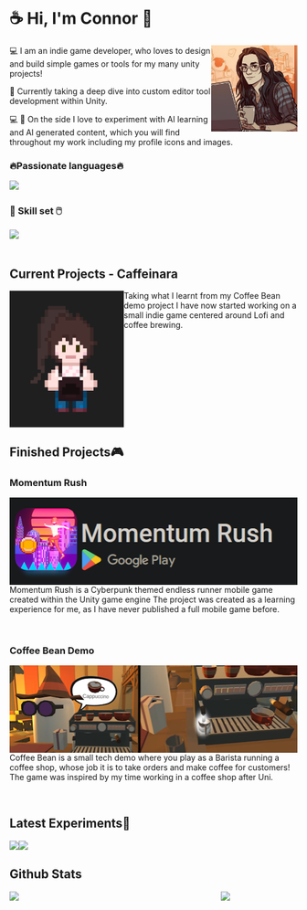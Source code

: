 # ☕ Hi, I'm Connor 👋

<div align='center'>
  <img align='right' width="30%" src="https://github.com/cm66Work/cm66Work/blob/868db8741fc922775cac34c0f9dd5460fba71238/Assets/Profile1.png" />
  <div align='left' width='60%'>
    <p>💻 I am an indie game developer, who loves to design and build simple games or tools for my many unity projects!</p>
    <p>📖 Currently taking a deep dive into custom editor tool development within Unity.</p>
    <p>💻 🤖 On the side I love to experiment with AI learning and AI generated content, which you will find throughout my work including my profile icons and images.</p>
  </div>
</div>

<div>
  
  <div>
    <h3>🔥Passionate languages🔥</h3>
    <img src="https://skillicons.dev/icons?i=cpp,cs,java,py&theme=dark">
  </div>
  
  <div>
    <h3 text-align: center >🧰 Skill set 🖱️</h3>
    <img src="https://skillicons.dev/icons?i=unity,godot,blender,androidstudio,git&theme=dark">
  </div>
  
</div>




<br clear="left"/>

## Current Projects - Caffeinara

<img align="left" width="200" src="https://github.com/cm66Work/cm66Work/blob/613311aa8aaf33dcc83d1c421966f4be50ab2577/Assets/Caffinara%20Player.png" />
Taking what I learnt from my Coffee Bean demo project I have now started working on a small indie game centered around Lofi and coffee brewing.

<br clear="left"/>

## Finished Projects🎮
### Momentum Rush
<a href="https://connormarshall.myportfolio.com/momentum-rush" text-align: center>
  <img align="right" src="https://github.com/cm66Work/cm66Work/blob/main/Assets/MyAndoind%20Game.png" />
</a>
<p> Momentum Rush is a Cyberpunk themed endless runner mobile game created within the Unity game engine
The project was created as a learning experience for me, as I have never published a full mobile game before. </p>

<br clear="left"/>

### Coffee Bean Demo
<a href="https://connormarshall.myportfolio.com/coffee-bean" text-align: center>
<img align="right" src="https://github.com/cm66Work/cm66Work/blob/613311aa8aaf33dcc83d1c421966f4be50ab2577/Assets/CoffeeBean%20demo.png" />
</a>
<p>
Coffee Bean is a small tech demo where you play as a Barista running a coffee shop, whose job it is to take orders and make coffee for customers!
The game was inspired by my time working in a coffee shop after Uni.
</p>

<br clear="left"/>

## Latest Experiments🧪
<a href="https://github.com/cm66Work/DigitalHuman-with-OpenAI" text-align: center >
  <img align="left" src="https://github-readme-stats.vercel.app/api/pin/?username=cm66Work&repo=DigitalHuman-with-OpenAI&theme=tokyonight" />
</a>
<a href="https://github.com/cm66Work/Open-Event-System" text-align: center>
  <img align="left" src="https://github-readme-stats.vercel.app/api/pin/?username=cm66Work&repo=Open-Event-System&theme=tokyonight" />
</a>

<br clear="left"/>

## Github Stats

<div align='center'>
  <img align='left' width="50%" src="https://github-readme-stats.vercel.app/api?username=cm66Work&hide=contribs,issues&rank_icon=github&show_icons=true&theme=tokyonight">
  <img width="47%" src="https://github-readme-stats.vercel.app/api/top-langs?username=cm66Work&layout=compact&theme=tokyonight&langs_count=8">
</div>





